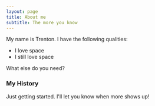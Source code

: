 ```yaml
---
layout: page
title: About me
subtitle: The more you know
---
```


My name is Trenton. I have the following qualities:

- I love space
- I still love space

What else do you need?

### My History

Just getting started. I'll let you know when more shows up!
